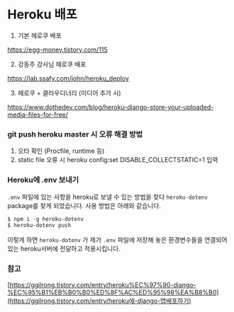 # Heroku 배포

1. 기본 헤로쿠 배포

https://egg-money.tistory.com/115

2. 강동주 강사님 헤로쿠 배포

https://lab.ssafy.com/john/heroku_deploy

3. 헤로쿠 + 클라우디너리 (미디어 추가 시)

https://www.dothedev.com/blog/heroku-django-store-your-uploaded-media-files-for-free/



### git push heroku master 시 오류 해결 방법

1. 오타 확인 (Procfile, runtime 등)
2. static file 오류 시 heroku config:set DISABLE_COLLECTSTATIC=1 입력



### Heroku에 .env 보내기

`.env` 파일에 있는 사항을 heroku로 보낼 수 있는 방법을 찾다 `heroku-dotenv` package를 찾게 되었습니다. 사용 방법은 아래와 같습니다.

```powershell
$ npm i -g heroku-dotenv
$ heroku-dotenv push
```

이렇게 하면 `heroku-dotenv` 가 제가 `.env` 파일에 저장해 놓은 환경변수들을 연결되어 있는 heroku서버에 전달하고 적용시킵니다.



### 참고

[https://ggilrong.tistory.com/entry/heroku%EC%97%90-django-%EC%95%B1%EB%B0%B0%ED%8F%AC%ED%95%98%EA%B8%B0](https://ggilrong.tistory.com/entry/heroku에-django-앱배포하기)